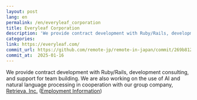 ```yaml
---
layout: post
lang: en
permalink: /en/everyleaf_corporation
title: Everyleaf Corporation
description: 'We provide contract development with Ruby/Rails, development consulting, and support for team building. We are also working on the use of AI and natural language processing in cooperation with our group company, Retrieva, Inc. (Employment Information)'
categories: 
link: https://everyleaf.com/
commit_url: https://github.com/remote-jp/remote-in-japan/commit/269b8121aa196f71e3b6ae053662484bf0056892
commit_at:  2025-01-16
---
```


<p>We provide contract development with Ruby/Rails, development consulting, and support for team building. We are also working on the use of AI and natural language processing in cooperation with our group company, <a href="https://retrieva.jp/">Retrieva, Inc.</a> (<a href="https://everyleaf.com/we-are-hiring">Employment Information</a>)</p>
